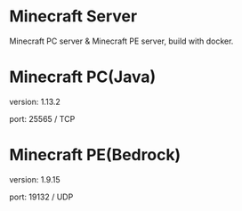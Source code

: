 # Minecraft Server

Minecraft PC server & Minecraft PE server, build with docker.

# Minecraft PC(Java)

version: 1.13.2

port: 25565 / TCP

# Minecraft PE(Bedrock)

version: 1.9.15

port: 19132 / UDP
